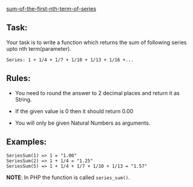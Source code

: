 [sum-of-the-first-nth-term-of-series](https://www.codewars.com/kata/555eded1ad94b00403000071)

## Task:

Your task is to write a function which returns the sum of following series upto nth term(parameter).

    Series: 1 + 1/4 + 1/7 + 1/10 + 1/13 + 1/16 +...
 
## Rules:
 
* You need to round the answer to 2 decimal places and return it as String.

* If the given value is 0 then it should return 0.00

* You will only be given Natural Numbers as arguments.

## Examples:

    SeriesSum(1) => 1 = "1.00"
    SeriesSum(2) => 1 + 1/4 = "1.25"
    SeriesSum(5) => 1 + 1/4 + 1/7 + 1/10 + 1/13 = "1.57"
    
**NOTE**: In PHP the function is called `series_sum()`.